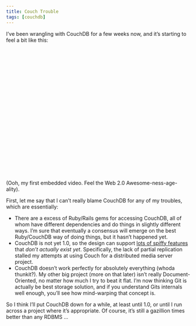 ```yaml
---
title: Couch Trouble
tags: [couchdb]
---
```

I’ve been wrangling with CouchDB for a few weeks now, and it’s starting to feel a bit like this:

<object width="425" height="344">
  <param name="movie" value="http://www.youtube.com/v/vSTJL1ikxXY&hl=en&fs=1"></param><param name="allowFullScreen" value="true"></param><param name="allowscriptaccess" value="always"></param>
  <embed src="http://www.youtube.com/v/vSTJL1ikxXY&hl=en&fs=1" type="application/x-shockwave-flash" allowscriptaccess="always" allowfullscreen="true" width="425" height="344"></embed>
</object>

(Ooh, my first embedded video. Feel the Web 2.0 Awesome-ness-age-ality).

First, let me say that I can’t really blame CouchDB for any of my troubles, which are essentially:

-   There are a excess of Ruby/Rails gems for accessing CouchDB, all of whom have different dependencies and do things in slightly different ways. I’m sure that eventually a consensus will emerge on the best Ruby/CouchDB way of doing things, but it hasn’t happened yet.
-   CouchDB is not yet 1.0, so the design can support [lots of spiffy features](http://couchdb.apache.org/docs/overview.html) that *don’t actually exist yet*. Specifically, the lack of partial replication stalled my attempts at using Couch for a distributed media server project.
-   CouchDB doesn’t work perfectly for absolutely everything (whoda thunkit?). My other big project (more on that later) isn’t really Document-Oriented, no matter how much I try to beat it flat. I’m now thinking Git is actually be best storage solution, and if you understand Gits internals well enough, you’ll see how mind-warping that concept is.

So I think I’ll put CouchDB down for a while, at least until 1.0, or until I run across a project where it’s appropriate. Of course, it’s still a gazillion times better than any RDBMS …
